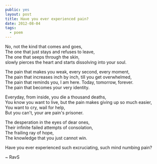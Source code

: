 ```yaml
---
public: yes
layout: post
title: Have you ever experienced pain?
date: 2012-08-04
tags:
  - poem 
---
```


No, not the kind that comes and goes,  
The one that just stays and refuses to leave,  
The one that seeps through the skin,  
slowly pierces the heart and starts dissolving into your soul.

The pain that makes you weak, every second, every moment,  
The pain that increases inch by inch, till you get overwhelmed,  
The pain that reminds you, I am here. Today, tomorrow, forever.  
The pain that becomes your very identity.

Everyday, from inside, you die a thousand deaths,  
You know you want to live, but the pain makes giving up so much easier,  
You want to cry, wail for help,  
But you can't, your are pain's prisoner.

The desperation in the eyes of dear ones,  
Their infinite failed attempts of consolation,  
The frailing ray of hope,  
The knowledge that you just cannot win.

Have you ever experienced such excruciating, such mind numbing pain?

~ RavS
